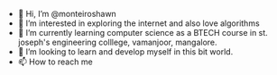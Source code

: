 - 👋 Hi, I’m @monteiroshawn
- 👀 I’m interested in exploring the internet and also love algorithms
- 🌱 I’m currently learning computer science as a BTECH course in st. joseph's engineering colllege, vamanjoor, mangalore.
- 💞️ I’m looking to learn and develop myself in this bit world.
- 📫 How to reach me 

<!---
monteiroshawn/monteiroshawn is a ✨ special ✨ repository because its `README.md` (this file) appears on your GitHub profile.
You can click the Preview link to take a look at your changes.
--->
